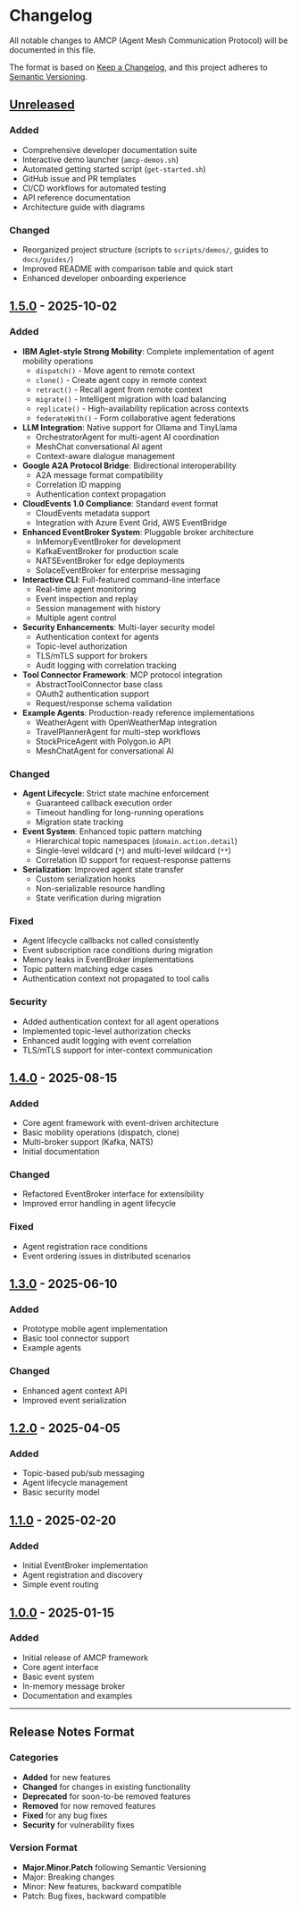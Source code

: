 # Changelog

All notable changes to AMCP (Agent Mesh Communication Protocol) will be documented in this file.

The format is based on [Keep a Changelog](https://keepachangelog.com/en/1.0.0/),
and this project adheres to [Semantic Versioning](https://semver.org/spec/v2.0.0.html).

## [Unreleased]

### Added
- Comprehensive developer documentation suite
- Interactive demo launcher (`amcp-demos.sh`)
- Automated getting started script (`get-started.sh`)
- GitHub issue and PR templates
- CI/CD workflows for automated testing
- API reference documentation
- Architecture guide with diagrams

### Changed
- Reorganized project structure (scripts to `scripts/demos/`, guides to `docs/guides/`)
- Improved README with comparison table and quick start
- Enhanced developer onboarding experience

## [1.5.0] - 2025-10-02

### Added
- **IBM Aglet-style Strong Mobility**: Complete implementation of agent mobility operations
  - `dispatch()` - Move agent to remote context
  - `clone()` - Create agent copy in remote context
  - `retract()` - Recall agent from remote context
  - `migrate()` - Intelligent migration with load balancing
  - `replicate()` - High-availability replication across contexts
  - `federateWith()` - Form collaborative agent federations
- **LLM Integration**: Native support for Ollama and TinyLlama
  - OrchestratorAgent for multi-agent AI coordination
  - MeshChat conversational AI agent
  - Context-aware dialogue management
- **Google A2A Protocol Bridge**: Bidirectional interoperability
  - A2A message format compatibility
  - Correlation ID mapping
  - Authentication context propagation
- **CloudEvents 1.0 Compliance**: Standard event format
  - CloudEvents metadata support
  - Integration with Azure Event Grid, AWS EventBridge
- **Enhanced EventBroker System**: Pluggable broker architecture
  - InMemoryEventBroker for development
  - KafkaEventBroker for production scale
  - NATSEventBroker for edge deployments
  - SolaceEventBroker for enterprise messaging
- **Interactive CLI**: Full-featured command-line interface
  - Real-time agent monitoring
  - Event inspection and replay
  - Session management with history
  - Multiple agent control
- **Security Enhancements**: Multi-layer security model
  - Authentication context for agents
  - Topic-level authorization
  - TLS/mTLS support for brokers
  - Audit logging with correlation tracking
- **Tool Connector Framework**: MCP protocol integration
  - AbstractToolConnector base class
  - OAuth2 authentication support
  - Request/response schema validation
- **Example Agents**: Production-ready reference implementations
  - WeatherAgent with OpenWeatherMap integration
  - TravelPlannerAgent for multi-step workflows
  - StockPriceAgent with Polygon.io API
  - MeshChatAgent for conversational AI

### Changed
- **Agent Lifecycle**: Strict state machine enforcement
  - Guaranteed callback execution order
  - Timeout handling for long-running operations
  - Migration state tracking
- **Event System**: Enhanced topic pattern matching
  - Hierarchical topic namespaces (`domain.action.detail`)
  - Single-level wildcard (`*`) and multi-level wildcard (`**`)
  - Correlation ID support for request-response patterns
- **Serialization**: Improved agent state transfer
  - Custom serialization hooks
  - Non-serializable resource handling
  - State verification during migration

### Fixed
- Agent lifecycle callbacks not called consistently
- Event subscription race conditions during migration
- Memory leaks in EventBroker implementations
- Topic pattern matching edge cases
- Authentication context not propagated to tool calls

### Security
- Added authentication context for all agent operations
- Implemented topic-level authorization checks
- Enhanced audit logging with event correlation
- TLS/mTLS support for inter-context communication

## [1.4.0] - 2025-08-15

### Added
- Core agent framework with event-driven architecture
- Basic mobility operations (dispatch, clone)
- Multi-broker support (Kafka, NATS)
- Initial documentation

### Changed
- Refactored EventBroker interface for extensibility
- Improved error handling in agent lifecycle

### Fixed
- Agent registration race conditions
- Event ordering issues in distributed scenarios

## [1.3.0] - 2025-06-10

### Added
- Prototype mobile agent implementation
- Basic tool connector support
- Example agents

### Changed
- Enhanced agent context API
- Improved event serialization

## [1.2.0] - 2025-04-05

### Added
- Topic-based pub/sub messaging
- Agent lifecycle management
- Basic security model

## [1.1.0] - 2025-02-20

### Added
- Initial EventBroker implementation
- Agent registration and discovery
- Simple event routing

## [1.0.0] - 2025-01-15

### Added
- Initial release of AMCP framework
- Core agent interface
- Basic event system
- In-memory message broker
- Documentation and examples

---

## Release Notes Format

### Categories
- **Added** for new features
- **Changed** for changes in existing functionality
- **Deprecated** for soon-to-be removed features
- **Removed** for now removed features
- **Fixed** for any bug fixes
- **Security** for vulnerability fixes

### Version Format
- **Major.Minor.Patch** following Semantic Versioning
- Major: Breaking changes
- Minor: New features, backward compatible
- Patch: Bug fixes, backward compatible

[Unreleased]: https://github.com/xaviercallens/amcp-v1.5-opensource/compare/v1.5.0...HEAD
[1.5.0]: https://github.com/xaviercallens/amcp-v1.5-opensource/compare/v1.4.0...v1.5.0
[1.4.0]: https://github.com/xaviercallens/amcp-v1.5-opensource/compare/v1.3.0...v1.4.0
[1.3.0]: https://github.com/xaviercallens/amcp-v1.5-opensource/compare/v1.2.0...v1.3.0
[1.2.0]: https://github.com/xaviercallens/amcp-v1.5-opensource/compare/v1.1.0...v1.2.0
[1.1.0]: https://github.com/xaviercallens/amcp-v1.5-opensource/compare/v1.0.0...v1.1.0
[1.0.0]: https://github.com/xaviercallens/amcp-v1.5-opensource/releases/tag/v1.0.0
